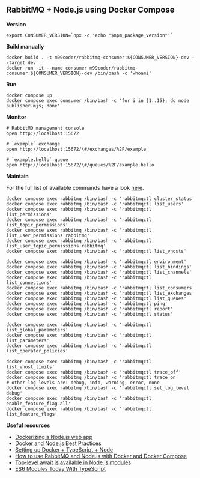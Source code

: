 ## RabbitMQ + Node.js using Docker Compose

**Version**

```shell
export CONSUMER_VERSION=`npx -c 'echo "$npm_package_version"'`
```

**Build manually**

```shell
docker build . -t m99coder/rabbitmq-consumer:${CONSUMER_VERSION}-dev --target dev
docker run -it --name consumer m99coder/rabbitmq-consumer:${CONSUMER_VERSION}-dev /bin/bash -c 'whoami'
```

**Run**

```shell
docker compose up
docker compose exec consumer /bin/bash -c 'for i in {1..15}; do node publisher.mjs; done'
```

**Monitor**

```shell
# RabbitMQ management console
open http://localhost:15672

# `example` exchange
open http://localhost:15672/\#/exchanges/%2F/example

# `example.hello` queue
open http://localhost:15672/\#/queues/%2F/example.hello
```

**Maintain**

For the full list of available commands have a look [here](https://rabbitmq.com/rabbitmqctl.8.html).

```shell
docker compose exec rabbitmq /bin/bash -c 'rabbitmqctl cluster_status'
docker compose exec rabbitmq /bin/bash -c 'rabbitmqctl list_users'
docker compose exec rabbitmq /bin/bash -c 'rabbitmqctl list_permissions'
docker compose exec rabbitmq /bin/bash -c 'rabbitmqctl list_topic_permissions'
docker compose exec rabbitmq /bin/bash -c 'rabbitmqctl list_user_permissions rabbitmq'
docker compose exec rabbitmq /bin/bash -c 'rabbitmqctl list_user_topic_permissions rabbitmq'
docker compose exec rabbitmq /bin/bash -c 'rabbitmqctl list_vhosts'
```

```shell
docker compose exec rabbitmq /bin/bash -c 'rabbitmqctl environment'
docker compose exec rabbitmq /bin/bash -c 'rabbitmqctl list_bindings'
docker compose exec rabbitmq /bin/bash -c 'rabbitmqctl list_channels'
docker compose exec rabbitmq /bin/bash -c 'rabbitmqctl list_connections'
docker compose exec rabbitmq /bin/bash -c 'rabbitmqctl list_consumers'
docker compose exec rabbitmq /bin/bash -c 'rabbitmqctl list_exchanges'
docker compose exec rabbitmq /bin/bash -c 'rabbitmqctl list_queues'
docker compose exec rabbitmq /bin/bash -c 'rabbitmqctl ping'
docker compose exec rabbitmq /bin/bash -c 'rabbitmqctl report'
docker compose exec rabbitmq /bin/bash -c 'rabbitmqctl status'
```

```shell
docker compose exec rabbitmq /bin/bash -c 'rabbitmqctl list_global_parameters'
docker compose exec rabbitmq /bin/bash -c 'rabbitmqctl list_parameters'
docker compose exec rabbitmq /bin/bash -c 'rabbitmqctl list_operator_policies'
```

```shell
docker compose exec rabbitmq /bin/bash -c 'rabbitmqctl list_vhost_limits'
docker compose exec rabbitmq /bin/bash -c 'rabbitmqctl trace_off'
docker compose exec rabbitmq /bin/bash -c 'rabbitmqctl trace_on'
# other log levels are: debug, info, warning, error, none
docker compose exec rabbitmq /bin/bash -c 'rabbitmqctl set_log_level debug'
docker compose exec rabbitmq /bin/bash -c 'rabbitmqctl enable_feature_flag all'
docker compose exec rabbitmq /bin/bash -c 'rabbitmqctl list_feature_flags'
```

**Useful resources**

- [Dockerizing a Node.js web app](https://nodejs.org/en/docs/guides/nodejs-docker-webapp/)
- [Docker and Node.js Best Practices](https://github.com/nodejs/docker-node/blob/main/docs/BestPractices.md)
- [Setting up Docker + TypeScript + Node](https://dev.to/dariansampare/setting-up-docker-typescript-node-hot-reloading-code-changes-in-a-running-container-2b2f)
- [How to use RabbitMQ and Node.js with Docker and Docker Compose](https://geshan.com.np/blog/2021/07/rabbitmq-docker-nodejs/)
- [Top-level await is available in Node.js modules](https://www.stefanjudis.com/today-i-learned/top-level-await-is-available-in-node-js-modules/)
- [ES6 Modules Today With TypeScript](https://styfle.dev/blog/es6-modules-today-with-typescript)
